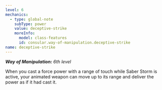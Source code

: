 ```yaml
---
level: 6
mechanics:
  - type: global-note
    subType: power
    value: deceptive-strike
    moreInfo:
      model: class-features
      id: consular.way-of-manipulation.deceptive-strike
name: deceptive-strike
---
```

_**Way of Manipulation:** 6th level_
When you cast a force power with a range of touch while Saber Storm is active, your animated weapon can move up to its range and deliver the power as if it had cast it. 